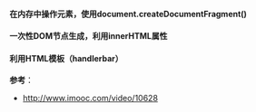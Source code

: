 #### 在内存中操作元素，使用document.createDocumentFragment()
#### 一次性DOM节点生成，利用innerHTML属性
#### 利用HTML模板（handlerbar）
**参考**：
- http://www.imooc.com/video/10628